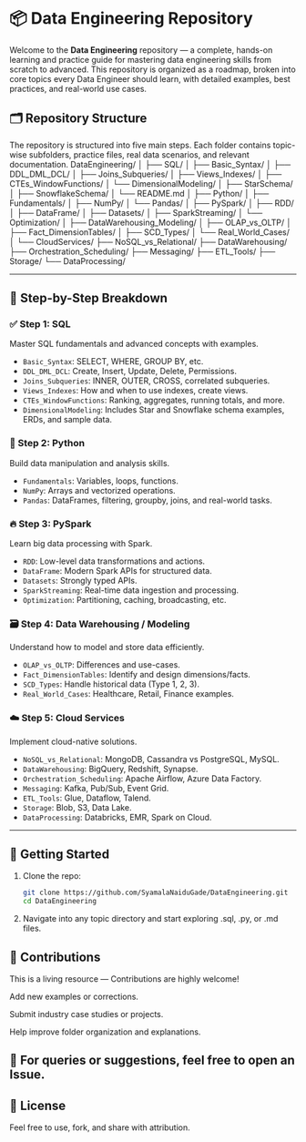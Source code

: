 # 📦 Data Engineering Repository

Welcome to the **Data Engineering** repository — a complete, hands-on learning and practice guide for mastering data engineering skills from scratch to advanced. This repository is organized as a roadmap, broken into core topics every Data Engineer should learn, with detailed examples, best practices, and real-world use cases.

## 🗂️ Repository Structure

The repository is structured into five main steps. Each folder contains topic-wise subfolders, practice files, real data scenarios, and relevant documentation.
DataEngineering/
│
├── SQL/
│ ├── Basic_Syntax/
│ ├── DDL_DML_DCL/
│ ├── Joins_Subqueries/
│ ├── Views_Indexes/
│ ├── CTEs_WindowFunctions/
│ └── DimensionalModeling/
│ ├── StarSchema/
│ ├── SnowflakeSchema/
│ └── README.md
│
├── Python/
│ ├── Fundamentals/
│ ├── NumPy/
│ └── Pandas/
│
├── PySpark/
│ ├── RDD/
│ ├── DataFrame/
│ ├── Datasets/
│ ├── SparkStreaming/
│ └── Optimization/
│
├── DataWarehousing_Modeling/
│ ├── OLAP_vs_OLTP/
│ ├── Fact_DimensionTables/
│ ├── SCD_Types/
│ └── Real_World_Cases/
│
└── CloudServices/
├── NoSQL_vs_Relational/
├── DataWarehousing/
├── Orchestration_Scheduling/
├── Messaging/
├── ETL_Tools/
├── Storage/
└── DataProcessing/


---

## 🚀 Step-by-Step Breakdown

### ✅ Step 1: SQL
Master SQL fundamentals and advanced concepts with examples.
- `Basic_Syntax`: SELECT, WHERE, GROUP BY, etc.
- `DDL_DML_DCL`: Create, Insert, Update, Delete, Permissions.
- `Joins_Subqueries`: INNER, OUTER, CROSS, correlated subqueries.
- `Views_Indexes`: How and when to use indexes, create views.
- `CTEs_WindowFunctions`: Ranking, aggregates, running totals, and more.
- `DimensionalModeling`: Includes Star and Snowflake schema examples, ERDs, and sample data.

### 🐍 Step 2: Python
Build data manipulation and analysis skills.
- `Fundamentals`: Variables, loops, functions.
- `NumPy`: Arrays and vectorized operations.
- `Pandas`: DataFrames, filtering, groupby, joins, and real-world tasks.

### 🔥 Step 3: PySpark
Learn big data processing with Spark.
- `RDD`: Low-level data transformations and actions.
- `DataFrame`: Modern Spark APIs for structured data.
- `Datasets`: Strongly typed APIs.
- `SparkStreaming`: Real-time data ingestion and processing.
- `Optimization`: Partitioning, caching, broadcasting, etc.

### 🗃️ Step 4: Data Warehousing / Modeling
Understand how to model and store data efficiently.
- `OLAP_vs_OLTP`: Differences and use-cases.
- `Fact_DimensionTables`: Identify and design dimensions/facts.
- `SCD_Types`: Handle historical data (Type 1, 2, 3).
- `Real_World_Cases`: Healthcare, Retail, Finance examples.

### ☁️ Step 5: Cloud Services
Implement cloud-native solutions.
- `NoSQL_vs_Relational`: MongoDB, Cassandra vs PostgreSQL, MySQL.
- `DataWarehousing`: BigQuery, Redshift, Synapse.
- `Orchestration_Scheduling`: Apache Airflow, Azure Data Factory.
- `Messaging`: Kafka, Pub/Sub, Event Grid.
- `ETL_Tools`: Glue, Dataflow, Talend.
- `Storage`: Blob, S3, Data Lake.
- `DataProcessing`: Databricks, EMR, Spark on Cloud.

---

## 📌 Getting Started

1. Clone the repo:  
   ```bash
   git clone https://github.com/SyamalaNaiduGade/DataEngineering.git
   cd DataEngineering

2. Navigate into any topic directory and start exploring .sql, .py, or .md files.

## 🙌 Contributions
This is a living resource — Contributions are highly welcome!

Add new examples or corrections.

Submit industry case studies or projects.

Help improve folder organization and explanations.

## 📧 For queries or suggestions, feel free to open an Issue.

## 🏁 License
Feel free to use, fork, and share with attribution.
